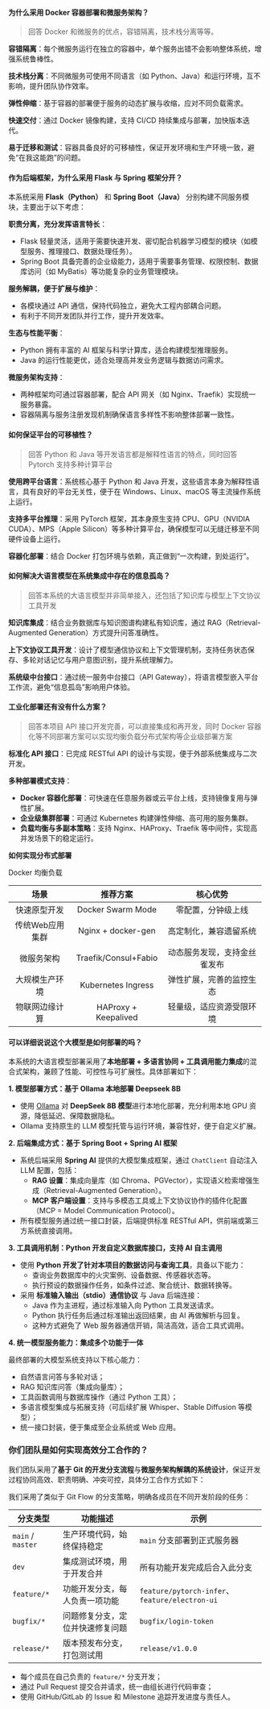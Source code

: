 #### **为什么采用 Docker 容器部署和微服务架构？**

> 回答 Docker 和微服务的优点，容错隔离，技术栈分离等等。

**容错隔离**：每个微服务运行在独立的容器中，单个服务出错不会影响整体系统，增强系统鲁棒性。

**技术栈分离**：不同微服务可使用不同语言（如 Python、Java）和运行环境，互不影响，提升团队协作效率。

**弹性伸缩**：基于容器的部署便于服务的动态扩展与收缩，应对不同负载需求。

**快速交付**：通过 Docker 镜像构建，支持 CI/CD 持续集成与部署，加快版本迭代。

**易于迁移和测试**：容器具备良好的可移植性，保证开发环境和生产环境一致，避免“在我这能跑”的问题。

#### **作为后端框架，为什么采用 Flask 与 Spring 框架分开？**

本系统采用 **Flask（Python）** 和 **Spring Boot（Java）** 分别构建不同服务模块，主要出于以下考虑：

**职责分离，充分发挥语言特长**：

- Flask 轻量灵活，适用于需要快速开发、密切配合机器学习模型的模块（如模型服务、推理接口、数据处理任务）。
- Spring Boot 具备完善的企业级能力，适用于需要事务管理、权限控制、数据库访问（如 MyBatis）等功能复杂的业务管理模块。

**服务解耦，便于扩展与维护**：

- 各模块通过 API 通信，保持代码独立，避免大工程内部耦合问题。
- 有利于不同开发团队并行工作，提升开发效率。

**生态与性能平衡**：

- Python 拥有丰富的 AI 框架与科学计算库，适合构建模型推理服务。
- Java 的运行性能更优，适合处理高并发业务逻辑与数据访问需求。

**微服务架构支持**：

- 两种框架均可通过容器部署，配合 API 网关（如 Nginx、Traefik）实现统一服务暴露。
- 容器隔离与服务注册发现机制确保语言多样性不影响整体部署一致性。

#### **如何保证平台的可移植性**？

> 回答 Python 和 Java 等开发语言都是解释性语言的特点，同时回答 Pytorch 支持多种计算平台

**使用跨平台语言**：系统核心基于 Python 和 Java 开发，这些语言本身为解释性语言，具有良好的平台无关性，便于在 Windows、Linux、macOS 等主流操作系统上运行。

**支持多平台推理**：采用 PyTorch 框架，其本身原生支持 CPU、GPU（NVIDIA CUDA）、MPS（Apple Silicon）等多种计算平台，确保模型可以无缝迁移至不同硬件设备上运行。

**容器化部署**：结合 Docker 打包环境与依赖，真正做到“一次构建，到处运行”。

#### **如何解决大语言模型在系统集成中存在的信息孤岛**？

> 回答本系统的大语言模型并非简单接入，还包括了知识库与模型上下文协议工具开发

**知识库集成**：结合业务数据库与知识图谱构建私有知识库，通过 RAG（Retrieval-Augmented Generation）方式提升问答准确性。

**上下文协议工具开发**：设计了模型通信协议和上下文管理机制，支持任务状态保存、多轮对话记忆与用户意图识别，提升系统理解力。

**系统级中台接口**：通过统一服务中台接口（API Gateway），将语言模型嵌入平台工作流，避免“信息孤岛”影响用户体验。

#### **工业化部署还有没有什么方案**？

> 回答本项目 API 接口开发完善，可以直接集成和再开发，同时 Docker 容器化等不同部署方案可以实现均衡负载分布式架构等企业级部署方案

**标准化 API 接口**：已完成 RESTful API 的设计与实现，便于外部系统集成与二次开发。

**多种部署模式支持**：

- **Docker 容器化部署**：可快速在任意服务器或云平台上线，支持镜像复用与弹性扩展。
- **企业级集群部署**：可通过 Kubernetes 构建弹性伸缩、高可用的服务集群。
- **负载均衡与多副本策略**：支持 Nginx、HAProxy、Traefik 等中间件，实现高并发场景下的稳定运行。

**如何实现分布式部署**

Docker 均衡负载

| 场景        | 推荐方案                 | 核心优势           |
|:---------:|:--------------------:|:--------------:|
| 快速原型开发    | Docker Swarm Mode    | 零配置，分钟级上线      |
| 传统Web应用集群 | Nginx + docker-gen   | 高定制化，兼容遗留系统    |
| 微服务架构     | Traefik/Consul+Fabio | 动态服务发现，支持金丝雀发布 |
| 大规模生产环境   | Kubernetes Ingress   | 弹性扩展，完善的监控生态   |
| 物联网边缘计算   | HAProxy + Keepalived | 轻量级，适应资源受限环境   |

#### **可以详细说说这个大模型是如何部署的吗？**

本系统的大语言模型部署采用了**本地部署 + 多语言协同 + 工具调用能力集成**的混合式架构，兼顾了性能、可控性与可扩展性。具体部署如下：

**1. 模型部署方式：基于 Ollama 本地部署 Deepseek 8B**

- 使用 [Ollama](https://ollama.com/) 对 **DeepSeek 8B 模型**进行本地化部署，充分利用本地 GPU 资源，降低延迟、保障数据隐私。
- Ollama 支持原生的 LLM 模型托管与运行环境，兼容性好，便于自定义扩展。

**2. 后端集成方式：基于 Spring Boot + Spring AI 框架**

- 系统后端采用 **Spring AI** 提供的大模型集成框架，通过 `ChatClient` 自动注入 LLM 配置，包括：
  - **RAG 设置**：集成向量库（如 Chroma、PGVector），实现语义检索增强生成（Retrieval-Augmented Generation）。
  - **MCP 客户端设置**：支持与多模态工具或上下文协议协作的插件化配置（MCP = Model Communication Protocol）。
- 所有模型服务通过统一接口封装，后端提供标准 RESTful API，供前端或第三方系统直接调用。

**3. 工具调用机制：Python 开发自定义数据库接口，支持 AI 自主调用**

- 使用 **Python 开发了针对本项目的数据访问与查询工具**，具备以下能力：
  - 查询业务数据库中的火灾案例、设备数据、传感器状态等。
  - 执行预设的数据操作任务，如条件过滤、聚合统计、数据转换等。
- 采用 **标准输入输出（stdio）通信协议** 与 Java 后端连接：
  - Java 作为主进程，通过标准输入向 Python 工具发送请求。
  - Python 执行任务后通过标准输出返回结果，由 AI 再做解析与回复。
  - 这种方式避免了 Web 服务器通信开销，简洁高效，适合工具式调用。

**4. 统一模型服务能力：集成多个功能于一体**

最终部署的大模型系统支持以下核心能力：

- 自然语言问答与多轮对话；
- RAG 知识库问答（集成向量库）；
- 工具函数调用与数据库操作（通过 Python 工具）；
- 多语言模型集成与拓展支持（可后续扩展 Whisper、Stable Diffusion 等模型）；
- 统一接口封装，便于集成至企业系统或 Web 应用。

### **你们团队是如何实现高效分工合作的？**

我们团队采用了**基于 Git 的开发分支流程**与**微服务架构解耦的系统设计**，保证开发过程协同高效、职责明确、冲突可控，具体分工合作方式如下：

我们采用了类似于 Git Flow 的分支策略，明确各成员在不同开发阶段的任务：

| 分支类型              | 功能描述             | 示例                                            |
| ----------------- | ---------------- | --------------------------------------------- |
| `main` / `master` | 生产环境代码，始终保持稳定    | `main` 分支部署到正式服务器                             |
| `dev`             | 集成测试环境，用于开发合并    | 所有功能开发完成后合入此分支                                |
| `feature/*`       | 功能开发分支，每人负责一项功能  | `feature/pytorch-infer`、`feature/electron-ui` |
| `bugfix/*`        | 问题修复分支，定位并快速修复问题 | `bugfix/login-token`                          |
| `release/*`       | 版本预发布分支，打包测试用    | `release/v1.0.0`                              |

- 每个成员在自己负责的 `feature/*` 分支开发；
- 通过 Pull Request 提交合并请求，统一由组长进行代码审查；
- 使用 GitHub/GitLab 的 Issue 和 Milestone 追踪开发进度与责任人。
